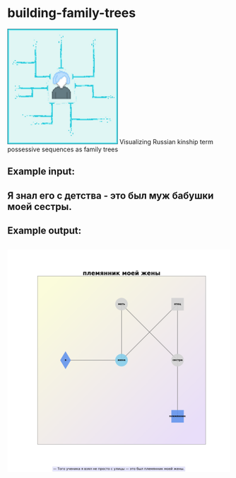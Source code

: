 # building-family-trees
<img src="https://github.com/Magic-near/building-family-trees/blob/master/logo.jpg" width="250"/>
Visualizing Russian kinship term possessive sequences as family trees  
<h2>Example input:<h2/>
<p>Я знал его с детства - это был муж бабушки моей сестры.<p/>
<h2> Example output:<h2/>
<img src="https://github.com/Magic-near/building-family-trees/blob/master/graph.png" width='800'/>
